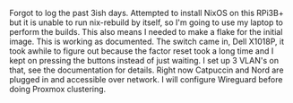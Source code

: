 
Forgot to log the past 3ish days. Attempted to install NixOS on this RPi3B+ but it is unable to run nix-rebuild by itself, so I'm going to use my laptop to perform the builds. This also means I needed to make a flake for the initial image. This is working as documented. The switch came in, Dell X1018P, it took awhile to figure out because the factor reset took a long time and I kept on pressing the buttons instead of just waiting. I set up 3 VLAN's on that, see the documentation for details. Right now Catpuccin and Nord are plugged in and accessible over network. I will configure Wireguard before doing Proxmox clustering.